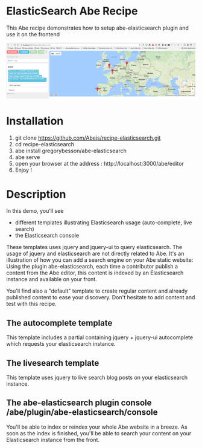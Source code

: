 # ElasticSearch Abe Recipe
This Abe recipe demonstrates how to setup abe-elasticsearch plugin and use it on the frontend

![Screenshot](/site/screenshot.png?raw=true)

# Installation
1. git clone https://github.com/Abejs/recipe-elasticsearch.git
2. cd recipe-elasticsearch
3. abe install gregorybesson/abe-elasticsearch
4. abe serve
5. open your browser at the address : http://localhost:3000/abe/editor
6. Enjoy !

# Description
In this demo, you'll see 
- different templates illustrating Elasticsearch usage (auto-complete, live search)
- the Elasticsearch console

These templates uses jquery and jquery-ui to query elasticsearch. The usage of jquery and elasticsearch are not directly related to Abe. It's an illustration of how you can add a search engine on your Abe static website: Using the plugin abe-elasticsearch, each time a contributor publish a content from the Abe editor, this content is indexed by an Elasticsearch instance and available on your front.

You'll find also a "default" template to create regular content and already published content to ease your discovery. Don't hesitate to add content and test with this recipe.

## The autocomplete template
This template includes a partial containing jquery + jquery-ui autocomplete which requests your elasticsearch instance.

## The livesearch template
This template uses jquery to live search blog posts on your elasticsearch instance.

## The abe-elasticsearch plugin console /abe/plugin/abe-elasticsearch/console
You'll be able to index or reindex your whole Abe website in a breeze. As soon as the index is finished, you'll be able to search your content on your Elasticsearch instance from the front.